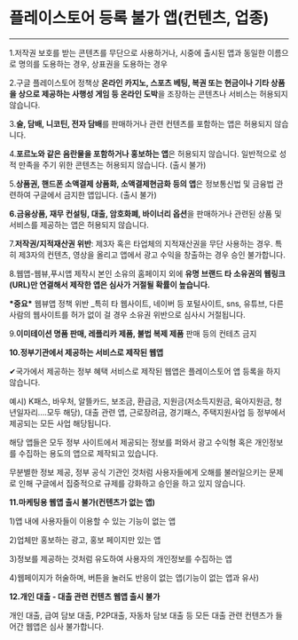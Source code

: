 # 플레이스토어 등록 불가 앱(컨텐츠, 업종)

***



1.저작권 보호를 받는 콘텐츠를 무단으로 사용하거나, 시중에 출시된 앱과 동일한 이름으로 명의를 도용하는 경우, 상표권을 도용하는 경우&#x20;

2.구글 플레이스토어 정책상 **온라인 카지노, 스포츠 베팅, 복권 또는 현금이나 기타 상품을 상으로 제공하는 사행성 게임 등 온라인 도박**을 조장하는 콘텐츠나 서비스는 허용되지 않습니다.

3.**술, 담배, 니코틴, 전자 담배**를 판매하거나 관련 컨텐츠를 포함하는 앱은 허용되지 않습니다.&#x20;

4.**포르노와 같은 음란물을 포함하거나 홍보하는 앱**은 허용되지 않습니다. 일반적으로 성적 만족을 주기 위한 콘텐츠는 허용되지 않습니다. (출시 불가)&#x20;

5.**상품권, 핸드폰 소액결제 상품화, 소액결제현금화 등의 앱**은 정보통신법 및 금융법 관련하여  구글에서 금지한 앱입니다. (출시 불가)&#x20;

**6.금융상품, 재무 컨설팅, 대출, 암호화폐, 바이너리 옵션**을 판매하거나 관련된 상품 및 서비스를 제공하는 앱은 허용되지 않습니다.&#x20;

7.**저작권/지적재산권 위반**: 제3자 혹은 타업체의 지적재산권을 무단 사용하는 경우. 특히 제3자의 컨텐츠, 영상을 올리고 앱에서 광고 수익을 창출하는 경우 승인 불가합니다.&#x20;

8.웹앱-웹뷰,푸시앱 제작시 본인 소유의 홈페이지 외에 **유명 브랜드 타 소유권의 웹링크(URL)만 연결해서 제작한 앱은 심사가 거절될 확률이 높습니다.**&#x20;

**\*중요\*** 웹뷰앱 정책 위반 \_특히 타 웹사이트, 네이버 등 포털사이트, sns, 유튜브, 다른 사람의 웹사이트를  허가 없이 걸 경우 소유권 위반으로 심사시 거절됩니다.&#x20;

9.**이미테이션 명품 판매, 레플리카 제품, 불법 복제 제품** 판매 등의 컨테츠 금지&#x20;

**10.정부기관에서 제공하는 서비스로 제작된 웹앱**

✔국가에서 제공하는 정부 혜택 서비스로 제작된 웹앱은 플레이스토어 앱 등록을 하지 않습니다.

예시) K패스, 바우처, 알뜰카드, 보조금, 환급금, 지원금(저소득지원금, 육아지원금, 청년일자리….모두 해당), 대출 관련 앱, 근로장려금, 경기패스, 주택지원사업 등 정부에서 제공되는 모든 사업 해당됩니다.

해당 앱들은 모두 정부 사이트에서 제공되는 정보를 퍼와서 광고 수익형 혹은 개인정보를 수집하는 용도의 앱으로 제작되고 있습니다.

무분별한 정보 제공, 정부 공식 기관인 것처럼 사용자들에게 오해를 불러일으키는 문제로 인해 구글에서 집중적으로 규제를 강화하고 승인을 하고 있지 않습니다.

**11.마케팅용 웹앱 출시 불가(컨텐츠가 없는 앱)**

1\)앱 내에 사용자들이 이용할 수 있는 기능이 없는 앱

2\)업체만 홍보하는 광고, 홍보 페이지만 있는 앱

3\)정보를 제공하는 것처럼 유도하여 사용자의 개인정보를 수집하는 앱

4\)웹페이지가 허술하며, 버튼을 눌러도 반응이 없는 앱(기능이 없는 앱과 유사) &#x20;

**12.개인 대출 - 대출 관련 컨텐츠 웹앱 출시 불가**

개인 대출, 급여 담보 대출, P2P대출, 자동차 담보 대출 등 모든 대출 관련 컨텐츠가 들어간 웹앱은 심사 불가합니다.

